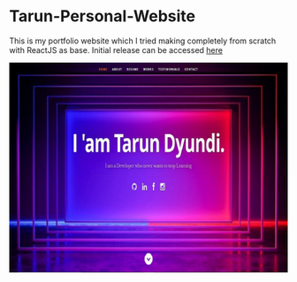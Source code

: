 # Tarun-Personal-Website
 This is my portfolio website which I tried making completely from scratch with ReactJS as base.
 Initial release can be accessed [here](https://tacklestar-portfolio.herokuapp.com/) 
 

![img](https://github.com/tacklesta/tacklestar-personal-website/blob/master/public/images/portfolio/resume-website.jpg?raw=true)
